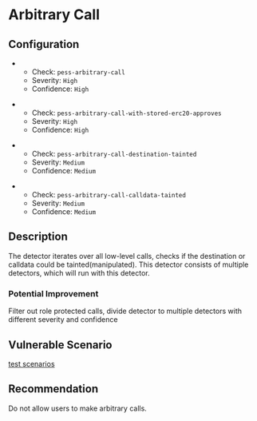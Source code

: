 # Arbitrary Call

## Configuration

- - Check: `pess-arbitrary-call`
  - Severity: `High`
  - Confidence: `High`

* - Check: `pess-arbitrary-call-with-stored-erc20-approves`
  - Severity: `High`
  - Confidence: `High`

- - Check: `pess-arbitrary-call-destination-tainted`
  - Severity: `Medium`
  - Confidence: `Medium`

* - Check: `pess-arbitrary-call-calldata-tainted`
  - Severity: `Medium`
  - Confidence: `Medium`

## Description

The detector iterates over all low-level calls, checks if the destination or calldata could be tainted(manipulated).
This detector consists of multiple detectors, which will run with this detector.

### Potential Improvement

Filter out role protected calls, divide detector to multiple detectors with different severity and confidence

## Vulnerable Scenario

[test scenarios](../tests/arbitrary_call_test.sol)

## Recommendation

Do not allow users to make arbitrary calls.

